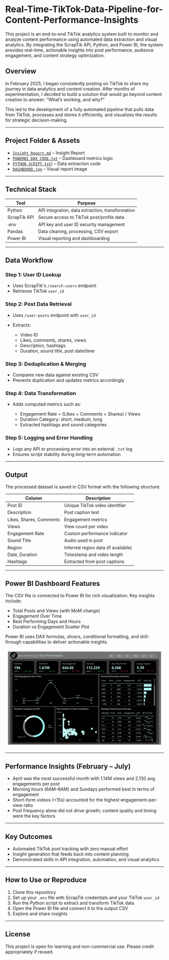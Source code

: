# Real-Time-TikTok-Data-Pipeline-for-Content-Performance-Insights
This project is an end-to-end TikTok analytics system built to monitor and analyze content performance using automated data extraction and visual analytics. By integrating the ScrapTik API, Python, and Power BI, the system provides real-time, actionable insights into post performance, audience engagement, and content strategy optimization.

## Overview
In February 2025, I began consistently posting on TikTok to share my journey in data analytics and content creation. After months of experimentation, I decided to build a solution that would go beyond content creation to answer: "What’s working, and why?"

This led to the development of a fully automated pipeline that pulls data from TikTok, processes and stores it efficiently, and visualizes the results for strategic decision-making.

---

## Project Folder & Assets

- [`Insight Report.md`](https://github.com/Olowookere-Abidemi/Real-Time-TikTok-Data-Pipeline-for-Content-Performance-Insights/blob/main/Insight%20Report.md) –  Insight Report 
- [`POWERBI DAX CODE.txt`](https://github.com/Olowookere-Abidemi/Real-Time-TikTok-Data-Pipeline-for-Content-Performance-Insights/blob/main/POWERBI%20DAX%20CODE.txt) – Dashboard metrics logic  
- [`PYTHON SCRIPT.txt`](https://github.com/Olowookere-Abidemi/Real-Time-TikTok-Data-Pipeline-for-Content-Performance-Insights/blob/main/Python%20Script.ipynb)) – Data extraction code  
- [`DASHBOARD.jpg`](https://github.com/Olowookere-Abidemi/Real-Time-TikTok-Data-Pipeline-for-Content-Performance-Insights/blob/main/DASHBOARD.jpg) – Visual report image

---

## Technical Stack

| Tool         | Purpose                                          |
| ------------ | ------------------------------------------------ |
| Python       | API integration, data extraction, transformation |
| ScrapTik API | Secure access to TikTok post/profile data        |
| .env         | API key and user ID security management          |
| Pandas       | Data cleaning, processing, CSV export            |
| Power BI     | Visual reporting and dashboarding                |

---

## Data Workflow

### Step 1: User ID Lookup

* Uses ScrapTik's `/search-users` endpoint
* Retrieves TikTok `user_id` 

### Step 2: Post Data Retrieval

* Uses `/user-posts` endpoint with `user_id`
* Extracts:

  * Video ID
  * Likes, comments, shares, views
  * Description, hashtags
  * Duration, sound title, post date/time

### Step 3: Deduplication & Merging

* Compares new data against existing CSV
* Prevents duplication and updates metrics accordingly

### Step 4: Data Transformation

* Adds computed metrics such as:

  * Engagement Rate = (Likes + Comments + Shares) / Views
  * Duration Category: short, medium, long
  * Extracted hashtags and sound categories

### Step 5: Logging and Error Handling

* Logs any API or processing error into an external `.txt` log
* Ensures script stability during long-term automation

---

## Output

The processed dataset is saved in CSV format with the following structure:

| Column                  | Description                         |
| ----------------------- | ----------------------------------- |
| Post ID                 | Unique TikTok video identifier      |
| Description             | Post caption text                   |
| Likes, Shares, Comments | Engagement metrics                  |
| Views                   | View count per video                |
| Engagement Rate         | Custom performance indicator        |
| Sound Title             | Audio used in post                  |
| Region                  | Inferred region data (if available) |
| Date, Duration          | Timestamp and video length          |
| Hashtags                | Extracted from post captions        |

---

## Power BI Dashboard Features

The CSV file is connected to Power BI for rich visualization. Key insights include:

* Total Posts and Views (with MoM change)
* Engagement Over Time
* Best Performing Days and Hours
* Duration vs Engagement Scatter Plot

Power BI uses DAX formulas, slicers, conditional formatting, and drill-through capabilities to deliver actionable insights.

![TikTok Dashboard](https://github.com/Olowookere-Abidemi/Real-Time-TikTok-Data-Pipeline-for-Content-Performance-Insights/blob/main/DASHBOARD.jpg?raw=true)

---

## Performance Insights (February – July)

* April was the most successful month with 1.14M views and 2,130 avg. engagements per post
* Morning hours (6AM–8AM) and Sundays performed best in terms of engagement
* Short-form videos (<15s) accounted for the highest engagement-per-view ratio
* Post frequency alone did not drive growth; content quality and timing were the key factors

---

## Key Outcomes

* Automated TikTok post tracking with zero manual effort
* Insight generation that feeds back into content planning
* Demonstrated skills in API integration, automation, and visual analytics

---

## How to Use or Reproduce

1. Clone this repository
2. Set up your `.env` file with ScrapTik credentials and your TikTok `user_id`
3. Run the Python script to extract and transform TikTok data
4. Open the Power BI file and connect it to the output CSV
5. Explore and share insights

---

## License

This project is open for learning and non-commercial use. Please credit appropriately if reused.


